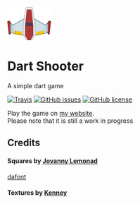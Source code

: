 [![Dart-shooter](assets/player.png)](http://roryclaasen.me/dart-shooter)
# Dart Shooter
A simple dart game

[![Travis](https://img.shields.io/travis/GOGO98901/dart-shooter.svg?style=flat-square)](https://travis-ci.org/GOGO98901/dart-shooter/branches)
[![GitHub issues](https://img.shields.io/github/issues/GOGO98901/dart-shooter.svg?style=flat-square)](https://github.com/GOGO98901/dart-shooter/issues)
[![GitHub license](https://img.shields.io/badge/license-Apache%202-blue.svg?style=flat-square)](https://raw.githubusercontent.com/GOGO98901/dart-shooter/master/LICENSE)

Play the game on [my website](http://roryclaasen.me/dart-shooter).<br>
Please note that it is still a work in progress

## Credits
#### Squares by [Jovanny Lemonad](http://www.dafont.com/jovanny-lemonad.d1907)
[dafont](http://www.dafont.com/squares2.font)

#### Textures by [Kenney](http://www.kenney.nl/)
